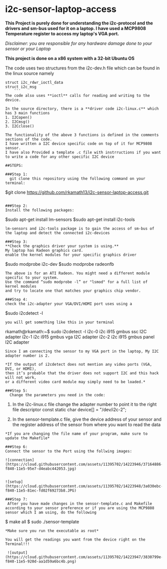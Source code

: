 # i2c-sensor-laptop-access

**This Project is purely done for understanding the i2c-protocol and the drivers and sm-bus used for it on a laptop.
I have used a MCP9808 Temperature register to access my laptop's VGA port.**

*Disclaimer: you are responsible for any hardware damage done to your sensor or your Laptop*

**This project is done on a x86 system with a 32-bit Ubuntu OS**

The code uses two structures from the i2c-dev.h file which can be found in the linux source namely
```
struct i2c_rdwr_ioctl_data 
struct i2c_msg            
	```
The code also uses **ioctl** calls for reading and writing to the device.

In the source directory, there is a **driver code i2c-linux.c** which has 3 main functions
1. I2Copen()
2. I2Cmsg()
3. I2Cclose()

The functionality of the above 3 functions is defined in the comments sections of the code.
I have written a I2C device specific code on top of it for MCP9808 sensor.
I have also Provided a template .c file with instrructions if you want to write a code for any other specific I2C device

##STEPS:

###Step 1:
  git clone this repository using the following command on your terminal:
  ```
  $git clone https://github.com/rkamath13/i2c-sensor-laptop-access.git
  ```
  
###Step 2:
  Install the following packages:
  ```
  $sudo apt-get install lm-sensors
  $sudo apt-get install i2c-tools
  ```
  lm-sensors and i2c-tools package is to gain the access of sm-bus of the laptop and detect the connected i2c-devices 
  
###Step 3:
  **Check the graphics driver your system is using.** 
  My laptop has Radeon graphics card.
  enable the kernel modules for your specific graphics driver
  ```
  $sudo modprobe i2c-dev
  $sudo modprobe radeonfb
  ```
  The above is for an ATI Radeon. You might need a different module specific to your system. 
  Use the command “sudo modprobe -l” or "lsmod" for a full list of kernel modules
  and try to locate one that matches your graphics chip vendor.

###Step 4:
  check the i2c-adapter your VGA/DVI/HDMI port uses using a
  ```
  $sudo i2cdetect -l
  ```
  you will get something like this in your terminal
  ```
  rkamath@rkamath:~$ sudo i2cdetect -l
  i2c-0	i2c       	i915 gmbus ssc                  	I2C adapter
  i2c-1	i2c       	i915 gmbus vga                  	I2C adapter
  i2c-2	i2c       	i915 gmbus panel                	I2C adapter
```
Since I am connecting the sensor to my VGA port in the laptop, My I2C adapter number is 2.

*If the output of i2cdetect does not mention any video ports (VGA, DVI, or HDMI), 
then it’s probable that the driver does not support I2C and this hack will not work, 
or a different video card module may simply need to be loaded.*

###Step 5:
  Change the parameters you need in the code:
  ```
  1. In the i2c-linux.c file change the adapter number to point it to the right file descriptor
  const static char device[] = "/dev/i2c-2";
  
  2. In the sensor-template.c file, give the device address of your sensor and the register address of the sensor from where 
  you want to read the data
 ```
 *If you are changing the file name of your program, make sure to update the Makefile*
 
###Step 6: 
 Connect the sensor to the Port using the follwing images:
  
 ![connection](https://cloud.githubusercontent.com/assets/11395702/14223946/37164886-f840-11e5-95e7-d4eabc442053.jpg)
 
 
 ![setup](https://cloud.githubusercontent.com/assets/11395702/14223948/3a030ebc-f840-11e5-81ec-fd02f69273b8.JPG)
  
###Step 7:
  After you have made changes in the sensor-template.c and Makefile according to your sensor preference or if you are using the MCP9808 sensor which I am using, do the following
  ```
  $ make all
  $ sudo ./sensor-template
  ```
  *Make sure you run the executable as root*
  
  You will get the readings you want from the device right on the Terminal!!!
  
   ![output](https://cloud.githubusercontent.com/assets/11395702/14223947/3830799e-f840-11e5-920d-aa1d59a6bc4b.png)
